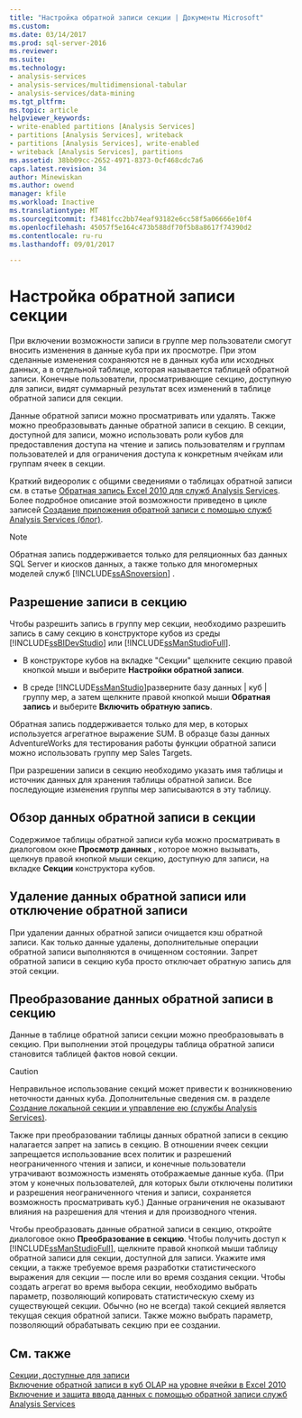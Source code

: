 ```yaml
---
title: "Настройка обратной записи секции | Документы Microsoft"
ms.custom: 
ms.date: 03/14/2017
ms.prod: sql-server-2016
ms.reviewer: 
ms.suite: 
ms.technology:
- analysis-services
- analysis-services/multidimensional-tabular
- analysis-services/data-mining
ms.tgt_pltfrm: 
ms.topic: article
helpviewer_keywords:
- write-enabled partitions [Analysis Services]
- partitions [Analysis Services], writeback
- partitions [Analysis Services], write-enabled
- writeback [Analysis Services], partitions
ms.assetid: 38bb09cc-2652-4971-8373-0cf468cdc7a6
caps.latest.revision: 34
author: Minewiskan
ms.author: owend
manager: kfile
ms.workload: Inactive
ms.translationtype: MT
ms.sourcegitcommit: f3481fcc2bb74eaf93182e6cc58f5a06666e10f4
ms.openlocfilehash: 45057f5e164c473b588df70f5b8a8617f74390d2
ms.contentlocale: ru-ru
ms.lasthandoff: 09/01/2017

---
```

# <a name="set-partition-writeback"></a>Настройка обратной записи секции
  При включении возможности записи в группе мер пользователи смогут вносить изменения в данные куба при их просмотре. При этом сделанные изменения сохраняются не в данных куба или исходных данных, а в отдельной таблице, которая называется таблицей обратной записи. Конечные пользователи, просматривающие секцию, доступную для записи, видят суммарный результат всех изменений в таблице обратной записи для секции.  
  
 Данные обратной записи можно просматривать или удалять. Также можно преобразовывать данные обратной записи в секцию. В секции, доступной для записи, можно использовать роли кубов для предоставления доступа на чтение и запись пользователям и группам пользователей и для ограничения доступа к конкретным ячейкам или группам ячеек в секции.  
  
 Краткий видеоролик с общими сведениями о таблицах обратной записи см. в статье [Обратная запись Excel 2010 для служб Analysis Services](http://go.microsoft.com/fwlink/p/?LinkId=394951). Более подробное описание этой возможности приведено в цикле записей [Создание приложения обратной записи с помощью служб Analysis Services (блог)](http://go.microsoft.com/fwlink/?LinkId=394977).  
  
> [!NOTE]  
>  Обратная запись поддерживается только для реляционных баз данных SQL Server и киосков данных, а также только для многомерных моделей служб [!INCLUDE[ssASnoversion](../../includes/ssasnoversion-md.md)] .  
  
## <a name="how-to-write-enable-a-partition"></a>Разрешение записи в секцию  
 Чтобы разрешить запись в группу мер секции, необходимо разрешить запись в саму секцию в конструкторе кубов из среды [!INCLUDE[ssBIDevStudio](../../includes/ssbidevstudio-md.md)] или [!INCLUDE[ssManStudioFull](../../includes/ssmanstudiofull-md.md)].  
  
-   В конструкторе кубов на вкладке "Секции" щелкните секцию правой кнопкой мыши и выберите **Настройки обратной записи**.  
  
-   В среде [!INCLUDE[ssManStudio](../../includes/ssmanstudio-md.md)]разверните базу данных | куб | группу мер, а затем щелкните правой кнопкой мыши **Обратная запись** и выберите **Включить обратную запись**.  
  
 Обратная запись поддерживается только для мер, в которых используется агрегатное выражение SUM. В образце базы данных AdventureWorks для тестирования работы функции обратной записи можно использовать группу мер Sales Targets.  
  
 При разрешении записи в секцию необходимо указать имя таблицы и источник данных для хранения таблицы обратной записи. Все последующие изменения группы мер записываются в эту таблицу.  
  
## <a name="browse-writeback-data-in-a-partition"></a>Обзор данных обратной записи в секции  
 Содержимое таблицы обратной записи куба можно просматривать в диалоговом окне **Просмотр данных** , которое можно вызывать, щелкнув правой кнопкой мыши секцию, доступную для записи, на вкладке **Секции** конструктора кубов.  
  
## <a name="delete-writeback-data-or-disable-writeback"></a>Удаление данных обратной записи или отключение обратной записи  
 При удалении данных обратной записи очищается кэш обратной записи. Как только данные удалены, дополнительные операции обратной записи выполняются в очищенном состоянии. Запрет обратной записи в секцию куба просто отключает обратную запись для этой секции.  
  
## <a name="convert-writeback-data-to-a-partition"></a>Преобразование данных обратной записи в секцию  
 Данные в таблице обратной записи секции можно преобразовывать в секцию. При выполнении этой процедуры таблица обратной записи становится таблицей фактов новой секции.  
  
> [!CAUTION]  
>  Неправильное использование секций может привести к возникновению неточности данных куба. Дополнительные сведения см. в разделе [Создание локальной секции и управление ею (службы Analysis Services)](../../analysis-services/multidimensional-models/create-and-manage-a-local-partition-analysis-services.md).  
  
 Также при преобразовании таблицы данных обратной записи в секцию налагается запрет на запись в секцию. В отношении ячеек секции запрещается использование всех политик и разрешений неограниченного чтения и записи, и конечные пользователи утрачивают возможность изменять отображаемые данные куба. (При этом у конечных пользователей, для которых были отключены политики и разрешения неограниченного чтения и записи, сохраняется возможность просматривать куб.) Данные ограничения не оказывают влияния на разрешения для чтения и для производного чтения.  
  
 Чтобы преобразовать данные обратной записи в секцию, откройте диалоговое окно **Преобразование в секцию**. Чтобы получить доступ к [!INCLUDE[ssManStudioFull](../../includes/ssmanstudiofull-md.md)], щелкните правой кнопкой мыши таблицу обратной записи для секции, доступной для записи. Укажите имя секции, а также требуемое время разработки статистического выражения для секции — после или во время создания секции. Чтобы создать агрегат во время выбора секции, необходимо выбрать параметр, позволяющий копировать статистическую схему из существующей секции. Обычно (но не всегда) такой секцией является текущая секция обратной записи. Также можно выбрать параметр, позволяющий обрабатывать секцию при ее создании.  
  
## <a name="see-also"></a>См. также  
 [Секции, доступные для записи](../../analysis-services/multidimensional-models-olap-logical-cube-objects/partitions-write-enabled-partitions.md)   
 [Включение обратной записи в куб OLAP на уровне ячейки в Excel 2010](http://go.microsoft.com/fwlink/p/?LinkId=394952)   
 [Включение и защита ввода данных с помощью обратной записи служб Analysis Services](http://go.microsoft.com/fwlink/p/?LinkId=394953)  
  
  

